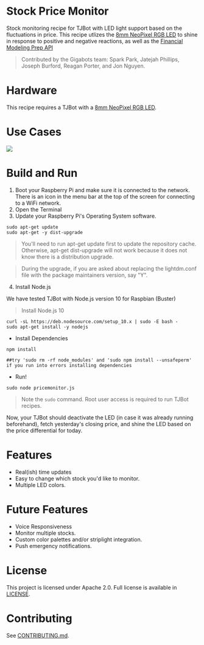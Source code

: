 # Stock Price Monitor
Stock monitoring recipe for TJBot with LED light support based on the fluctuations in price. This recipe utlizes the [8mm NeoPixel RGB LED](adafruit.com/product/1734) to shine in response to positive and negative reactions, as well as the [Financial Modeling Prep API](financialmodelingprep.com/developer/docs#Stock-Historical-Price)
>Contributed by the Gigabots team: Spark Park, Jatejah Phillips, Joseph Burford, Reagan Porter, and Jon Nguyen.

# Hardware
This recipe requires a TJBot with a [8mm NeoPixel RGB LED](adafruit.com/product/1734). 

# Use Cases
![](https://i.imgur.com/p7hJhGc.png)

# Build and Run
1. Boot your Raspberry Pi and make sure it is connected to the network. There is an icon in the menu bar at the top of the screen for connecting to a WiFi network.
2. Open the Terminal
3. Update your Raspberry Pi's Operating System software.
```
sudo apt-get update
sudo apt-get -y dist-upgrade
```

>You'll need to run apt-get update first to update the repository cache. Otherwise, apt-get dist-upgrade will not work because it does not know there is a distribution upgrade.

>During the upgrade, if you are asked about replacing the lightdm.conf file with the package maintainers version, say "Y".

4. Install Node.js

We have tested TJBot with Node.js version 10 for Raspbian (Buster)

>Install Node.js 10
```
curl -sL https://deb.nodesource.com/setup_10.x | sudo -E bash -
sudo apt-get install -y nodejs
```

- Install Dependencies

`npm install`


`##try 'sudo rm -rf node_modules' and 'sudo npm install --unsafeperm' if you run into errors installing dependencies`

- Run!

`sudo node pricemonitor.js`
>Note the `sudo` command. Root user access is required to run TJBot recipes.

Now, your TJBot should deactivate the LED (in case it was already running beforehand), fetch yesterday's closing price, and shine the LED based on the price differential for today.

# Features
- Real(ish) time updates
- Easy to change which stock you'd like to monitor.
- Multiple LED colors.

# Future Features
- Voice Responsiveness
- Monitor multiple stocks.
- Custom color palettes and/or striplight integration.
- Push emergency notifications.

# License
This project is licensed under Apache 2.0. Full license is available in [LICENSE](https://github.com/gigabots-tjbot/stockpricemonitor/blob/master/LICENSE).

# Contributing

See [CONTRIBUTING.md](https://github.com/gigabots-tjbot/stockpricemonitor/blob/master/CONTRIBUTING.md).
